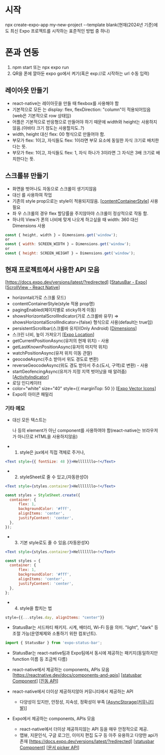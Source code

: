 # 시작
npx create-expo-app my-new-project --template blank(현재(2024년 기준)에도 최신 Expo 프로젝트를 시작하는 표준적인 방법 중 하나)

# 폰과 연동
1. npm start 또는 npx expo run
2. QR을 폰에 깔아둔 expo go에서 켜기(혹은 exp://로 시작하는 url 수동 입력)

## 레이아웃 만들기
- react-native는 레이아웃을 만들 때 flexbox를 사용해야 함
- 기본적으로 모든 <VIEW>는 display: flex, flexDirection: "column"이 적용되어있음(web은 기본적으로 row 상태임)
- 어플은 기본적으로 반응형으로 만들어야 하기 때문에 width와 height는 사용하지않음.(아바타 크기 정도는 사용할지도..?)
- width, height 대신 flex: 00 형식으로 만들어야 함.
- 부모가 flex: 1이고, 자식들도 flex: 1이라면 부모 요소에 동일한 자식 크기로 배치한다는 뜻.
- 부모가 flex: 1이고, 자식들도 flex: 1, 자식 하나가 3이라면 그 자식은 3배 크기로 배치한다는 뜻.

## 스크롤뷰 만들기
- 화면을 벗어나도 자동으로 스크롤이 생기지않음
- <View>대신 <ScrollView>를 사용하여 작업
- 기존의 style prop으로는 style이 적용되지않음. [[contentContainerStyle](https://reactnative.dev/docs/scrollview#contentcontainerstyle)] 사용 필요
- 좌 우 스크롤의 경우 flex 할당률을 주지않아야 스크롤이 정상적으로 작동 함.
- 하나의 View가 폰의 너비에 맞게 나오게 하고싶을 때 width: 360 대신 Dimensions 사용
```javascript
const { height, width } = Dimensions.get('window');
or
const { width: SCREEN_WIDTH } = Dimensions.get('window');
or
const { height: SCREEN_HEIGHT } = Dimensions.get('window');
```

## 현재 프로젝트에서 사용한 API 모음
[https://docs.expo.dev/versions/latest/?redirected]
[[StatusBar - Expo](https://docs.expo.dev/versions/latest/sdk/status-bar/)]
[[ScrollView - React Native](https://reactnative.dev/docs/next/scrollview)]
- horizontal(가로 스크롤 모드)
- contentContainerStyle(style 적용 prop명)
- pagingEnabled(페이지별로 sticky하게 이동)
- showsHorizontalScrollIndicator(가로 스크롤바 유무) => showsHorizontalScrollIndicator={false} 형식으로 사용(default는 true임)
- persistentScrollbar(스크롤바 유지)(Only Android)
[[Dimensions](https://reactnative.dev/docs/dimensions)]
- 스크린 너비, 높이 가져오기
[[Expo Location](https://docs.expo.dev/versions/latest/sdk/location/)]
- getCurrentPositionAsync(유저의 현재 위치) - 사용
- getLastKnownPositionAsync(유저의 마지막 위치)
- watchPositionAsync(유저 위치 이동 관찰)
- geocodeAsync(주소 받아서 위도 경도로 변환)
- reverseGeocodeAsync(위도 경도 받아서 주소(도시, 구역)로 변환) - 사용
- startGeofencingAsync(유저가 지정 지역 벗어났을 때 알려줌)
[[ActivityIndicator](https://reactnative.dev/docs/activityindicator)]
- 로딩 인디케이터
- color="white" size="40" style={{ marginTop: 50 }}
[[Expo Vector Icons](https://docs.expo.dev/guides/icons/)]
- Expo의 아이콘 패밀리


### 기타 메모
* 대신 모든 텍스트는 <p>나 <span> 등의 element가 아닌 <Text> component를 사용하여야 함(react-native는 브라우저가 아니므로 HTML을 사용하지않음)

* 1. style은 jsx에서 직접 객체로 주거나,
```jsx
<Text style={{ fontSize: 48 }}>Helllllllo~!</Text>
```

* 2. styleSheet로 줄 수 있고,(자동완성O)
```jsx
<Text style={styles.container}>Helllllllo~!</Text>
```
```javascript
const styles = StyleSheet.create({
  container: {
      flex: 1,
      backgroundColor: '#fff',
      alignItems: 'center',
      justifyContent: 'center',
  },
}); 
```

* 3. 기본 style로도 줄 수 있음.(자동완성X)
```jsx
<Text style={styles.container}>Helllllllo~!</Text>
```
```javascript
const styles = {
  container: {
      flex: 1,
      backgroundColor: '#fff',
      alignItems: 'center',
      justifyContent: 'center',
  },
}; 
```

* 4. style을 합치는 법
```javascript
style={{...styles.day, alignItems: "center"}}
```

* StatusBar는 서드파티 패키지. 시계, 배터리, Wi-Fi 등을 의미. "light", "dark" 등 조절 가능(운영체제와 소통하기 위한 컴포넌트).
```jsx
import { StatusBar } from 'expo-status-bar';
```
- StatusBar는 react-native팀과 Expo팀에서 동시에 제공하는 패키지(동일하지만 function 이름 등 조금씩 다름)
  
* react-native에서 제공하는 components, APIs 모음
[https://reactnative.dev/docs/components-and-apis]
[[statusbar Component](https://reactnative.dev/docs/statusbar)]
[[진동 API](https://reactnative.dev/docs/vibration)]

* react-native에서 더이상 제공하지않아 커뮤니티에서 제공하는 API
  - 다양성이 있지만, 안정성, 지속성, 정확성이 부족
[[AsyncStorage(커뮤니티 발)](https://github.com/ammarahm-ed/react-native-mmkv-storage)]

* Expo에서 제공하는 components, APIs 모음
  - react-native에서 더이상 제공하지않는 API 등을 매우 안정적으로 제공.
  - 맵뷰, 지문인식, 구글 로그인, 이미지 편집 도구 등 아주 유용하고 다양한 api가 존재
[https://docs.expo.dev/versions/latest/?redirected]
[[statusbar Component](https://docs.expo.dev/versions/latest/sdk/status-bar/)]
[[문서 picker API](https://docs.expo.dev/versions/latest/sdk/document-picker)]

